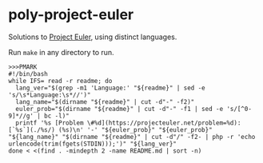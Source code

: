 # poly-project-euler

Solutions to [Project Euler](https://projecteuler.net), using distinct languages.

Run `make` in any directory to run.

```
>>>PMARK
#!/bin/bash
while IFS= read -r readme; do
  lang_ver="$(grep -m1 'Language:' "${readme}" | sed -e 's/\s*Language:\s*//')"
  lang_name="$(dirname "${readme}" | cut -d"-" -f2)"
  euler_prob="$(dirname "${readme}" | cut -d"-" -f1 | sed -e 's/[^0-9]*//g' | bc -l)"
  printf '%s [Problem \#%d](https://projecteuler.net/problem=%d): [`%s`](./%s/) (%s)\n' '-' "${euler_prob}" "${euler_prob}" "${lang_name}" "$(dirname "${readme}" | cut -d"/" -f2- | php -r 'echo urlencode(trim(fgets(STDIN)));')" "${lang_ver}"
done < <(find . -mindepth 2 -name README.md | sort -n)
```
